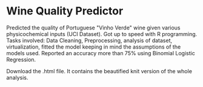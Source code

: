 # Wine Quality Predictor

Predicted the quality of Portuguese "Vinho Verde" wine given various physicochemical inputs (UCI Dataset). 
Got up to speed with R programming. Tasks involved: Data Cleaning, Preprocessing, analysis of dataset, virtualization, fitted the model keeping in mind the assumptions of the models used. 
Reported an  accuracy more than 75% using Binomial Logistic Regression.  


Download the .html file. It contains the beautified knit version of the whole analysis. 
